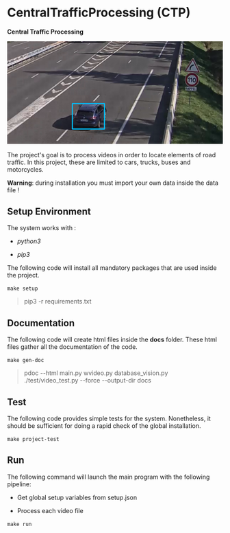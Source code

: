 # CentralTrafficProcessing (CTP)
**Central Traffic Processing**

![CTP Example](./docs/car_o.png) 

The project's goal is to process videos in order to locate elements of road traffic.
In this project, these are limited to cars, trucks, buses and motorcycles.

**Warning**: during installation you must import your own data inside the data file !

## Setup Environment

The system works with :

- *python3*

- *pip3* 

The following code will install all mandatory packages that are used inside the project. 

```
make setup
```

> pip3 -r requirements.txt

## Documentation

The following code will create html files inside the **docs** folder.
These html files gather all the documentation of the code.
```
make gen-doc
```
> pdoc --html main.py wvideo.py database_vision.py ./test/video_test.py --force --output-dir docs

## Test 

The following code provides simple tests for the system. 
Nonetheless, it should be sufficient for doing a rapid check of the global installation.

```
make project-test
```

## Run

The following command will launch the main program with the following pipeline:

- Get global setup variables from setup.json

- Process each video file

```
make run
```
